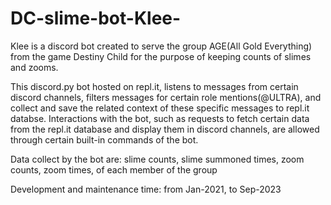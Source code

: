 # DC-slime-bot-Klee-
Klee is a discord bot created to serve the group AGE(All Gold Everything) from the game Destiny Child for the purpose of keeping counts of slimes and zooms.

This discord.py bot hosted on repl.it, listens to messages from certain discord channels, filters messages for certain role mentions(@ULTRA), 
and collect and save the related context of these specific messages to repl.it databse. Interactions with the bot, such as requests to fetch certain data
from the repl.it database and display them in discord channels, are allowed through certain built-in commands of the bot.

Data collect by the bot are: slime counts, slime summoned times, zoom counts, zoom times, of each member of the group

Development and maintenance time: from Jan-2021, to Sep-2023
